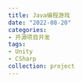 ```yaml
---
title: Java编程游戏
date: "2022-08-20"
categories:
- 开源项目开发
tags:
- Unity
- CSharp
collection: project
---
```

